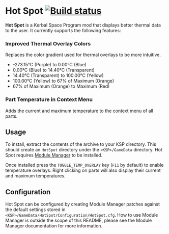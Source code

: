 # Hot Spot [![Build status][build-badge]][build]

**Hot Spot** is a Kerbal Space Program mod that displays better thermal data to the user. It currently supports the
following features:

### Improved Thermal Overlay Colors
Replaces the color gradient used for thermal overlays to be more intuitive.

- -273.15°C (Purple) to 0.00°C (Blue)
- 0.00°C (Blue) to 14.40°C (Transparent)
- 14.40°C (Transparent) to 100.00°C (Yellow)
- 100.00°C (Yellow) to 67% of Maximum (Orange)
- 67% of Maximum (Orange) to Maximum (Red)

### Part Temperature in Context Menu
Adds the current and maximum temperature to the context menu of all parts.

## Usage
To install, extract the contents of the archive to your KSP directory. This should create an `HotSpot` directory under
the `<KSP>/GameData` directory. Hot Spot requires [Module Manager][module-manager] to be installed.

Once installed press the `TOGGLE_TEMP_OVERLAY` key (`F11` by default) to enable temperature overlays. Right clicking
on parts will also display their current and maximum temperatures.

## Configuration
Hot Spot can be configured by creating Module Manager patches against the default settings stored in
`<KSP>/GameData/HotSpot/Configuration/HotSpot.cfg`. How to use Module Manager is outside the scope of this README,
please see the Module Manager documentation for more information.

[build]: https://ci.appveyor.com/project/Apokee/hotspot/branch/develop
[build-badge]: https://ci.appveyor.com/api/projects/status/ik9la5jusinnpu5n/branch/develop?svg=true
[module-manager]: http://forum.kerbalspaceprogram.com/threads/55219
